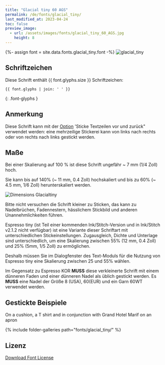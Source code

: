 ```yaml
---
title: "Glacial tiny 60 AGS"
permalink: /de/fonts/glacial_tiny/
last_modified_at: 2023-04-24
toc: false
preview_image:
  - url: /assets/images/fonts/glacial_tiny_60_AGS.jpg
    height: 8
---
```

{%- assign font = site.data.fonts.glacial_tiny.font -%}
![glacial_tiny](/assets/images/fonts/glacial_tiny_60_AGS.jpg)

## Schriftzeichen

Diese Schrift enthält  {{ font.glyphs.size }} Schriftzeichen:

```
{{ font.glyphs | join: ' ' }}
```
{: .font-glyphs }


## Anmerkung

Diese Schrift kann mit der [Option](https://inkstitch.org/de/docs/lettering/#optionen) 'Sticke Textzeilen vor und zurück" verwendet werden: eine mehrzeilige Stickerei kann von links nach rechts oder von rechts nach links gestickt werden.

## Maße

Bei einer Skalierung auf 100 % ist diese Schrift ungefähr ~ 7 mm (1/4 Zoll) hoch.

Sie kann bis auf 140% (~ 11 mm, 0.4 Zoll) hochskaliert und bis zu 60% (~ 4.5 mm, 1/6  Zoll) herunterskaliert werden.

![Dimensions Glacialtiny](/assets/images/fonts/Sizing/glacialsizing.jpg)

Bitte nicht versuchen die Schrift kleiner zu Sticken, das kann zu Nadelbrüchen, Fadennestern, hässlichem Stickbild und anderen Unannehmlichkeiten führen. 

Espresso tiny (ist Teil einer kommenden Ink/Stitch-Version und in Ink/Stitch v2.1.2 nicht verfügbar) ist eine Variante dieser Schriftart mit unterschiedlichen Stickeinstellungen. Zugausgleich, Dichte und Unterlage sind unterschiedlich, um eine Skalierung zwischen 55% (12 mm, 0.4 Zoll) und 25% (5mm, 1/5 Zoll) zu ermöglichen.

Deshalb müssen Sie im Dialogfenster des Text-Moduls für die Nutzung von Espresso tiny eine Skalierung zwischen 25 und 55% wählen.

Im Gegensatz zu Espresso KOR **MUSS** diese verkleinerte Schrift mit einem dünneren Faden und einer dünneren Nadel als üblich gestickt werden. Es **MUSS** eine Nadel der Größe 8 (USA), 60(EUR) und ein Garn 60WT verwendet werden.

## Gestickte Beispiele

On a cushion, a T shirt and  in conjunction with Grand Hotel Marif on an apron 

{% include folder-galleries path="fonts/glacial_tiny/" %}

## Lizenz

[Download Font License](https://github.com/inkstitch/inkstitch/tree/main/fonts/glacial_tiny/LICENSE)
